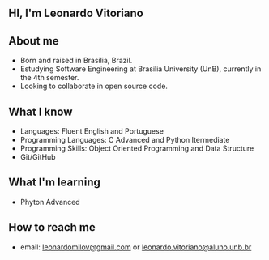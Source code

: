 ## HI, I'm Leonardo Vitoriano

## About me

- Born and raised in Brasilia, Brazil.
- Estudying Software Engineering at Brasilia University (UnB), currently in the 4th semester.
- Looking to collaborate in open source code.

## What I know


- Languages: Fluent English and Portuguese
- Programming Languages: C Advanced and Python Itermediate 
- Programming Skills: Object Oriented Programming and Data Structure
- Git/GitHub

## What I'm learning

- Phyton Advanced

## How to reach me

- email: leonardomilov@gmail.com or leonardo.vitoriano@aluno.unb.br
